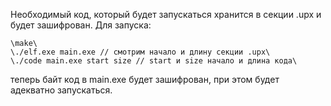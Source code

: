 Необходимый код, который будет запускаться хранится в секции .upx и будет зашифрован.
Для запуска:
	
	\make\
	\./elf.exe main.exe // смотрим начало и длину секции .upx\
	\./code main.exe start size // start и size начало и длина кода\
	
теперь байт код в main.exe будет зашифрован, при этом будет адекватно запускаться.

